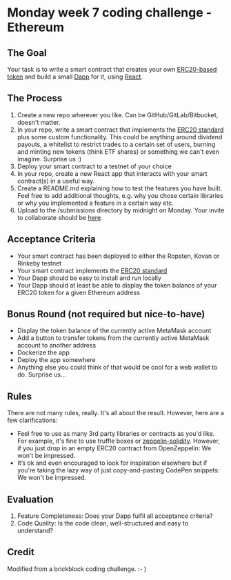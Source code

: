# Monday week 7 coding challenge - Ethereum

## The Goal
Your task is to write a smart contract that creates your own [ERC20-based token](https://en.wikipedia.org/wiki/ERC20) and build a small [Dapp](https://ethereum.stackexchange.com/questions/383/what-is-a-dapp) for it, using [React](https://reactjs.org).

## The Process
1. Create a new repo wherever you like. Can be GitHub/GitLab/Bitbucket, doesn't matter.
1. In your repo, write a smart contract that implements the [ERC20 standard](https://theethereum.wiki/w/index.php/ERC20_Token_Standard) plus some custom functionality. This could be anything around dividend payouts, a whitelist to restrict trades to a certain set of users, burning and minting new tokens (think ETF shares) or something we can't even imagine. Surprise us :)
1. Deploy your smart contract to a testnet of your choice
1. In your repo, create a new React app that interacts with your smart contract(s) in a useful way.
1. Create a README.md explaining how to test the features you have built. Feel free to add additional thoughts, e.g. why you chose certain libraries or why you implemented a feature in a certain way etc.
1. Upload to the /submissions directory by midnight on Monday. Your invite to collaborate should be [here](https://github.com/insight-decentralized-consensus-lab/coding-challenge-blockchain/invitations).

## Acceptance Criteria
* Your smart contract has been deployed to either the Ropsten, Kovan or Rinkeby testnet
* Your smart contract implements the [ERC20 standard](https://theethereum.wiki/w/index.php/ERC20_Token_Standard)
* Your Dapp should be easy to install and run locally
* Your Dapp should at least be able to display the token balance of your ERC20 token for a given Ethereum address

## Bonus Round (not required but nice-to-have)
* Display the token balance of the currently active MetaMask account
* Add a button to transfer tokens from the currently active MetaMask account to another address
* Dockerize the app
* Deploy the app somewhere
* Anything else you could think of that would be cool for a web wallet to do. Surprise us…

## Rules
There are not many rules, really. It's all about the result. However, here are a few clarifications:

* Feel free to use as many 3rd party libraries or contracts as you'd like. For example, it's fine to use truffle boxes or [zeppelin-solidity](https://github.com/OpenZeppelin/zeppelin-solidity). However, if you just drop in an empty ERC20 contract from OpenZeppelin: We won't be impressed.
* It’s ok and even encouraged to look for inspiration elsewhere but if you're taking the lazy way of just copy-and-pasting CodePen snippets: We won't be impressed.

## Evaluation
1. Feature Completeness: Does your Dapp fulfil all acceptance criteria?
1. Code Quality: Is the code clean, well-structured and easy to understand?

## Credit
Modified from a brickblock coding challenge. :- )

